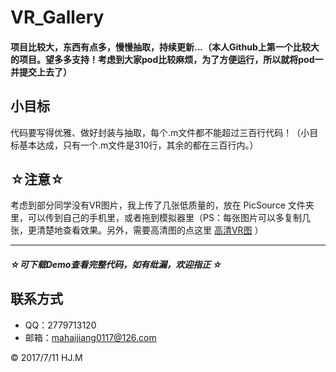 # VR_Gallery

#### 项目比较大，东西有点多，慢慢抽取，持续更新...（本人Github上第一个比较大的项目。望多多支持！考虑到大家pod比较麻烦，为了方便运行，所以就将pod一并提交上去了）

## 小目标
代码要写得优雅、做好封装与抽取，每个.m文件都不能超过三百行代码！（小目标基本达成，只有一个.m文件是310行，其余的都在三百行内。）

## ☆注意☆
考虑到部分同学没有VR图片，我上传了几张低质量的，放在 PicSource 文件夹里，可以传到自己的手机里，或者拖到模拟器里（PS：每张图片可以多复制几张，更清楚地查看效果。另外，需要高清图的点这里 [高清VR图](https://github.com/DepponMain/VRImageResources) ）

---
##### ☆*可下载Demo查看完整代码，如有纰漏，欢迎指正* ☆
## 联系方式
* QQ：2779713120
* 邮箱：mahaijiang0117@126.com

<div class="footer">
	&copy; 2017/7/11 HJ.M
</div>

